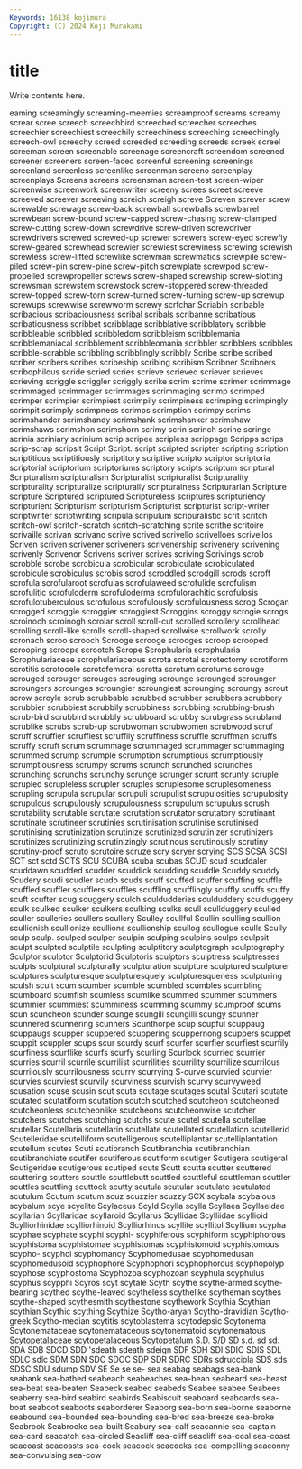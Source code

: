 ```yaml
---
Keywords: 16138 kojimura
Copyright: (C) 2024 Koji Murakami
---
```


# title

Write contents here.



eaming screamingly screaming-meemies screamproof screams screamy screar scree screech
screechbird screeched screecher screeches screechier screechiest screechily screechiness screeching screechingly
screech-owl screechy screed screeded screeding screeds screek screel screeman screen
screenable screenage screencraft screendom screened screener screeners screen-faced screenful screening
screenings screenland screenless screenlike screenman screeno screenplay screenplays Screens screens
screensman screen-test screen-wiper screenwise screenwork screenwriter screeny screes screet screeve
screeved screever screeving screich screigh screve Screven screver screw screwable
screwage screw-back screwball screwballs screwbarrel screwbean screw-bound screw-capped screw-chasing screw-clamped
screw-cutting screw-down screwdrive screw-driven screwdriver screwdrivers screwed screwed-up screwer screwers
screw-eyed screwfly screw-geared screwhead screwier screwiest screwiness screwing screwish screwless
screw-lifted screwlike screwman screwmatics screwpile screw-piled screw-pin screw-pine screw-pitch screwplate
screwpod screw-propelled screwpropeller screws screw-shaped screwship screw-slotting screwsman screwstem screwstock
screw-stoppered screw-threaded screw-topped screw-torn screw-turned screw-turning screw-up screwup screwups screwwise
screwworm screwy scrfchar Scriabin scribable scribacious scribaciousness scribal scribals scribanne
scribatious scribatiousness scribbet scribblage scribblative scribblatory scribble scribbleable scribbled scribbledom
scribbleism scribblemania scribblemaniacal scribblement scribbleomania scribbler scribblers scribbles scribble-scrabble scribbling
scribblingly scribbly Scribe scribe scribed scriber scribers scribes scribeship scribing
scribism Scribner Scribners scribophilous scride scried scries scrieve scrieved scriever
scrieves scrieving scriggle scriggler scriggly scrike scrim scrime scrimer scrimmage
scrimmaged scrimmager scrimmages scrimmaging scrimp scrimped scrimper scrimpier scrimpiest scrimpily
scrimpiness scrimping scrimpingly scrimpit scrimply scrimpness scrimps scrimption scrimpy scrims
scrimshander scrimshandy scrimshank scrimshanker scrimshaw scrimshaws scrimshon scrimshorn scrimy scrin
scrinch scrine scringe scrinia scriniary scrinium scrip scripee scripless scrippage
Scripps scrips scrip-scrap scripsit Script Script. script scripted scripter scripting
scription scriptitious scriptitiously scriptitory scriptive scripto scriptor scriptoria scriptorial scriptorium
scriptoriums scriptory scripts scriptum scriptural Scripturalism scripturalism Scripturalist scripturalist Scripturality
scripturality scripturalize scripturally scripturalness Scripturarian Scripture scripture Scriptured scriptured Scriptureless
scriptures scripturiency scripturient Scripturism scripturism Scripturist scripturist script-writer scriptwriter scriptwriting
scripula scripulum scripuralistic scrit scritch scritch-owl scritch-scratch scritch-scratching scrite scrithe
scritoire scrivaille scrivan scrivano scrive scrived scrivello scrivelloes scrivellos Scriven
scriven scrivener scriveners scrivenership scrivenery scrivening scrivenly Scrivenor Scrivens scriver
scrives scriving Scrivings scrob scrobble scrobe scrobicula scrobicular scrobiculate scrobiculated
scrobicule scrobiculus scrobis scrod scroddled scrodgill scrods scroff scrofula scrofularoot
scrofulas scrofulaweed scrofulide scrofulism scrofulitic scrofuloderm scrofuloderma scrofulorachitic scrofulosis scrofulotuberculous
scrofulous scrofulously scrofulousness scrog Scrogan scrogged scroggie scroggier scroggiest Scroggins
scroggy scrogie scrogs scroinoch scroinogh scrolar scroll scroll-cut scrolled scrollery
scrollhead scrolling scroll-like scrolls scroll-shaped scrollwise scrollwork scrolly scronach scroo
scrooch Scrooge scrooge scrooges scroop scrooped scrooping scroops scrootch Scrope
Scrophularia scrophularia Scrophulariaceae scrophulariaceous scrota scrotal scrotectomy scrotiform scrotitis scrotocele
scrotofemoral scrotta scrotum scrotums scrouge scrouged scrouger scrouges scrouging scrounge
scrounged scrounger scroungers scrounges scroungier scroungiest scrounging scroungy scrout scrow
scroyle scrub scrubbable scrubbed scrubber scrubbers scrubbery scrubbier scrubbiest scrubbily
scrubbiness scrubbing scrubbing-brush scrub-bird scrubbird scrubbly scrubboard scrubby scrubgrass scrubland
scrublike scrubs scrub-up scrubwoman scrubwomen scrubwood scruf scruff scruffier scruffiest
scruffily scruffiness scruffle scruffman scruffs scruffy scruft scrum scrummage scrummaged
scrummager scrummaging scrummed scrump scrumple scrumption scrumptious scrumptiously scrumptiousness scrumpy
scrums scrunch scrunched scrunches scrunching scrunchs scrunchy scrunge scrunger scrunt
scrunty scruple scrupled scrupleless scrupler scruples scruplesome scruplesomeness scrupling scrupula
scrupular scrupuli scrupulist scrupulosities scrupulosity scrupulous scrupulously scrupulousness scrupulum scrupulus
scrush scrutability scrutable scrutate scrutation scrutator scrutatory scrutinant scrutinate scrutineer
scrutinies scrutinisation scrutinise scrutinised scrutinising scrutinization scrutinize scrutinized scrutinizer scrutinizers
scrutinizes scrutinizing scrutinizingly scrutinous scrutinously scrutiny scrutiny-proof scruto scrutoire scruze
scry scryer scrying SCS SCSA SCSI SCT sct sctd SCTS
SCU SCUBA scuba scubas SCUD scud scuddaler scuddawn scudded scudder
scuddick scudding scuddle Scuddy scuddy Scudery scudi scudler scudo scuds
scuff scuffed scuffer scuffing scuffle scuffled scuffler scufflers scuffles scuffling
scufflingly scuffly scuffs scuffy scuft scufter scug scuggery sculch sculdudderies
sculduddery sculduggery sculk sculked sculker sculkers sculking sculks scull scullduggery
sculled sculler sculleries scullers scullery Sculley scullful Scullin sculling scullion
scullionish scullionize scullions scullionship scullog scullogue sculls Scully sculp sculp.
sculped sculper sculpin sculping sculpins sculps sculpsit sculpt sculpted sculptile
sculpting sculptitory sculptograph sculptography Sculptor sculptor Sculptorid Sculptoris sculptors sculptress
sculptresses sculpts sculptural sculpturally sculpturation sculpture sculptured sculpturer sculptures sculpturesque
sculpturesquely sculpturesqueness sculpturing sculsh scult scum scumber scumble scumbled scumbles
scumbling scumboard scumfish scumless scumlike scummed scummer scummers scummier scummiest
scumminess scumming scummy scumproof scums scun scuncheon scunder scunge scungili
scungilli scungy scunner scunnered scunnering scunners Scunthorpe scup scupful scuppaug
scuppaugs scupper scuppered scuppering scuppernong scuppers scuppet scuppit scuppler scups
scur scurdy scurf scurfer scurfier scurfiest scurfily scurfiness scurflike scurfs
scurfy scurling Scurlock scurried scurrier scurries scurril scurrile scurrilist scurrilities
scurrility scurrilize scurrilous scurrilously scurrilousness scurry scurrying S-curve scurvied scurvier
scurvies scurviest scurvily scurviness scurvish scurvy scurvyweed scusation scuse scusin
scut scuta scutage scutages scutal Scutari scutate scutated scutatiform scutation
scutch scutched scutcheon scutcheoned scutcheonless scutcheonlike scutcheons scutcheonwise scutcher scutchers
scutches scutching scutchs scute scutel scutella scutellae scutellar Scutellaria scutellarin
scutellate scutellated scutellation scutellerid Scutelleridae scutelliform scutelligerous scutelliplantar scutelliplantation scutellum
scutes Scuti scutibranch Scutibranchia scutibranchian scutibranchiate scutifer scutiferous scutiform scutiger
Scutigera scutigeral Scutigeridae scutigerous scutiped scuts Scutt scutta scutter scuttered
scuttering scutters scuttle scuttlebutt scuttled scuttleful scuttleman scuttler scuttles scuttling
scuttock scutty scutula scutular scutulate scutulated scutulum Scutum scutum scuz
scuzzier scuzzy SCX scybala scybalous scybalum scye scyelite Scylaceus Scyld
Scylla scylla Scyllaea Scyllaeidae scyllarian Scyllaridae scyllaroid Scyllarus Scyllidae Scylliidae
scyllioid Scylliorhinidae scylliorhinoid Scylliorhinus scyllite scyllitol Scyllium scypha scyphae scyphate
scyphi scyphi- scyphiferous scyphiform scyphiphorous scyphistoma scyphistomae scyphistomas scyphistomoid scyphistomous
scypho- scyphoi scyphomancy Scyphomedusae scyphomedusan scyphomedusoid scyphophore Scyphophori scyphophorous scyphopolyp
scyphose scyphostoma Scyphozoa scyphozoan scyphula scyphulus scyphus scypphi Scyros scyt
scytale Scyth scythe scythe-armed scythe-bearing scythed scythe-leaved scytheless scythelike scytheman
scythes scythe-shaped scythesmith scythestone scythework Scythia Scythian scythian Scythic scything
Scythize Scytho-aryan Scytho-dravidian Scytho-greek Scytho-median scytitis scytoblastema scytodepsic Scytonema Scytonemataceae
scytonemataceous scytonematoid scytonematous Scytopetalaceae scytopetalaceous Scytopetalum S.D. S/D SD s.d.
sd sd. SDA SDB SDCD SDD 'sdeath sdeath sdeign SDF
SDH SDI SDIO SDIS SDL SDLC sdlc SDM SDN SDO
SDOC SDP SDR SDRC SDRs sdrucciola SDS sds SDSC SDU
sdump SDV SE Se se se- sea seabag seabags sea-bank
seabank sea-bathed seabeach seabeaches sea-bean seabeard sea-beast sea-beat sea-beaten Seabeck
seabed seabeds Seabee seabee Seabees seaberry sea-bird seabird seabirds Seabiscuit
seaboard seaboards sea-boat seaboot seaboots seaborderer Seaborg sea-born sea-borne seaborne
seabound sea-bounded sea-bounding sea-bred sea-breeze sea-broke Seabrook Seabrooke sea-built Seabury
sea-calf seacannie sea-captain sea-card seacatch sea-circled Seacliff sea-cliff seacliff sea-coal
sea-coast seacoast seacoasts sea-cock seacock seacocks sea-compelling seaconny sea-convulsing sea-cow
